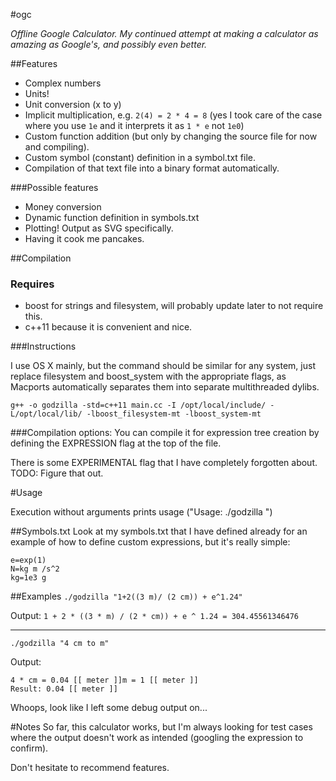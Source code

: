 #ogc

*Offline Google Calculator. My continued attempt at making a calculator as amazing as Google's, and possibly even better.*

##Features
- Complex numbers
- Units!
- Unit conversion (x to y)
- Implicit multiplication, e.g. `2(4) = 2 * 4 = 8` (yes I took care of the case where you use `1e` and it interprets it as `1 * e` not `1e0`)
- Custom function addition (but only by changing the source file for now and compiling).
- Custom symbol (constant) definition in a symbol.txt file.
- Compilation of that text file into a binary format automatically.

###Possible features
- Money conversion
- Dynamic function definition in symbols.txt
- Plotting! Output as SVG specifically.
- Having it cook me pancakes.

##Compilation
### Requires
- boost for strings and filesystem, will probably update later to not require this.
- c++11 because it is convenient and nice.

###Instructions

I use OS X mainly, but the command should be similar for any system, just replace filesystem and boost_system with the appropriate flags, as Macports automatically separates them into separate multithreaded dylibs.

```
g++ -o godzilla -std=c++11 main.cc -I /opt/local/include/ -L/opt/local/lib/ -lboost_filesystem-mt -lboost_system-mt
```

###Compilation options:
You can compile it for expression tree creation by defining the EXPRESSION flag at the top of the file.

There is some EXPERIMENTAL flag that I have completely forgotten about. TODO: Figure that out.

#Usage

Execution without arguments prints usage ("Usage: ./godzilla <expression>")

##Symbols.txt
Look at my symbols.txt that I have defined already for an example of how to define custom expressions, but it's really simple:
```
e=exp(1)
N=kg m /s^2
kg=1e3 g
```

##Examples
`./godzilla "1+2((3 m)/ (2 cm)) + e^1.24"`

Output:
`1 + 2 * ((3 * m) / (2 * cm)) + e ^ 1.24 = 304.45561346476`

---
`./godzilla "4 cm to m"`

Output:
```
4 * cm = 0.04 [[ meter ]]m = 1 [[ meter ]]
Result: 0.04 [[ meter ]]
```

Whoops, look like I left some debug output on...

#Notes
So far, this calculator works, but I'm always looking for test cases where the output doesn't work as intended (googling the expression to confirm).

Don't hesitate to recommend features.
